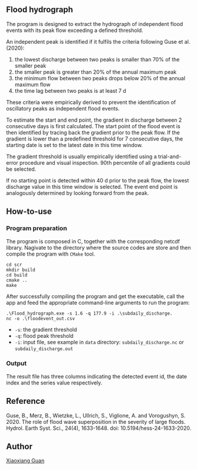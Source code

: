 ## Flood hydrograph

The program is designed to extract the hydrograph of  independent flood events with its peak flow exceeding a defined threshold.

An independent peak is identified if it fulfils the criteria following Guse et al. (2020): 

1. the lowest discharge between two peaks is smaller than 70% of the smaller peak 
2. the smaller peak is greater than 20% of the annual maximum peak
3. the minimum flow between two peaks drops below 20% of the annual maximum flow 
4. the time lag between two peaks is at least 7 d

These criteria were empirically derived to prevent the identification of oscillatory peaks as independent flood events.

To estimate the start and end point, the gradient in discharge between 2 consecutive days is first calculated. The start point of the flood event is then identified by tracing back the gradient prior to the peak flow. If the gradient is lower than a predefined threshold for 7 consecutive days, the starting date is set to the latest date in this time window. 

The gradient threshold is usually empirically identified using a trial-and-error procedure and visual inspection. 90th percentile of all gradients could be selected. 

If no starting point is detected within 40 d prior to the peak flow, the lowest discharge value in this time window is selected. The event end point is analogously determined by looking forward from the peak.


## How-to-use

### Program preparation

The program is composed in C, together with the corresponding netcdf library. Nagivate to the directory where the source codes are store and then compile the program with `CMake` tool.

```
cd scr
mkdir build
cd build
cmake ..
make
```

After successfully compiling the program and get the executable, call the app and feed the appropriate command-line arguments to run the program:

```
.\Flood_hydrograph.exe -s 1.6 -q 177.9 -i .\subdaily_discharge.
nc -o .\floodevent_out.csv
```

- `-s`: the gradient threshold
- `-q`: flood peak threshold
- `-i`: input file, see example in `data` directory: `subdaily_discharge.nc` or `subdaily_discharge.out`

### Output

The result file has three columns indicating the detected event id, the date index and the series value respectively.


## Reference

Guse, B., Merz, B., Wietzke, L., Ullrich, S., Viglione, A. and Vorogushyn, S.  2020.  The role of flood wave superposition in the severity of large floods. Hydrol. Earth Syst. Sci., 24(4), 1633-1648. doi: 10.5194/hess-24-1633-2020.

## Author

[Xiaoxiang Guan](https://www.gfz-potsdam.de/staff/guan.xiaoxiang/sec44)
